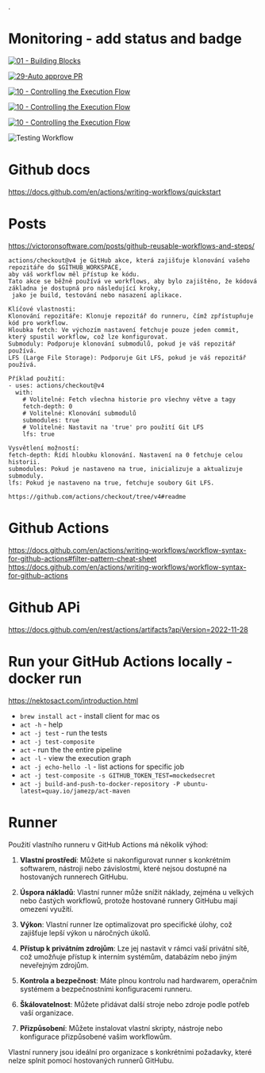 .
# Monitoring - add status and badge
[![01 - Building Blocks](https://github.com/ivosahlik/github-actions-sample/actions/workflows/01-building-blocks.yaml/badge.svg)](https://github.com/ivosahlik/github-actions-sample/actions/workflows/01-building-blocks.yaml)

[![29-Auto approve PR](https://github.com/ivosahlik/github-actions-sample/actions/workflows/29-pr-automerge.yml/badge.svg)](https://github.com/ivosahlik/github-actions-sample/actions/workflows/29-pr-automerge.yml)

[![10 - Controlling the Execution Flow](https://github.com/ivosahlik/github-actions-sample/actions/workflows/10-execution-flow.yaml/badge.svg)](https://github.com/ivosahlik/github-actions-sample/actions/workflows/10-execution-flow.yaml)

[![10 - Controlling the Execution Flow](https://github.com/ivosahlik/github-actions-sample/actions/workflows/10-execution-flow.yaml/badge.svg?branch=main)](https://github.com/ivosahlik/github-actions-sample/actions/workflows/10-execution-flow.yaml)

[![10 - Controlling the Execution Flow](https://github.com/ivosahlik/github-actions-sample/actions/workflows/10-execution-flow.yaml/badge.svg?branch=main&event=create)](https://github.com/ivosahlik/github-actions-sample/actions/workflows/10-execution-flow.yaml)

![Testing Workflow](https://github.com/ivosahlik/github-actions-sample/actions/workflows/18-3-reusable-workflows.yaml/badge.svg)



# Github docs 
https://docs.github.com/en/actions/writing-workflows/quickstart

# Posts
https://victoronsoftware.com/posts/github-reusable-workflows-and-steps/



````
actions/checkout@v4 je GitHub akce, která zajišťuje klonování vašeho repozitáře do $GITHUB_WORKSPACE, 
aby váš workflow měl přístup ke kódu. 
Tato akce se běžně používá ve workflows, aby bylo zajištěno, že kódová základna je dostupná pro následující kroky,
 jako je build, testování nebo nasazení aplikace.
 
Klíčové vlastnosti:
Klonování repozitáře: Klonuje repozitář do runneru, čímž zpřístupňuje kód pro workflow.
Hloubka fetch: Ve výchozím nastavení fetchuje pouze jeden commit, který spustil workflow, což lze konfigurovat.
Submoduly: Podporuje klonování submodulů, pokud je váš repozitář používá.
LFS (Large File Storage): Podporuje Git LFS, pokud je váš repozitář používá.

Příklad použití:
- uses: actions/checkout@v4
  with:
    # Volitelné: Fetch všechna historie pro všechny větve a tagy
    fetch-depth: 0
    # Volitelné: Klonování submodulů
    submodules: true
    # Volitelné: Nastavit na 'true' pro použití Git LFS
    lfs: true
    
Vysvětlení možností:
fetch-depth: Řídí hloubku klonování. Nastavení na 0 fetchuje celou historii.
submodules: Pokud je nastaveno na true, inicializuje a aktualizuje submoduly.
lfs: Pokud je nastaveno na true, fetchuje soubory Git LFS.

https://github.com/actions/checkout/tree/v4#readme

````

# Github Actions 
https://docs.github.com/en/actions/writing-workflows/workflow-syntax-for-github-actions#filter-pattern-cheat-sheet
https://docs.github.com/en/actions/writing-workflows/workflow-syntax-for-github-actions

# Github APi
https://docs.github.com/en/rest/actions/artifacts?apiVersion=2022-11-28


# Run your GitHub Actions locally - docker run
https://nektosact.com/introduction.html

* `brew install act` - install client for mac os
* `act -h` - help
* `act -j test` - run the tests
* `act -j test-composite`
* `act` - run the the entire pipeline
* `act -l` - view the execution graph
* `act -j echo-hello -l` - list actions for specific job
* `act -j test-composite -s GITHUB_TOKEN_TEST=mockedsecret`
* `act -j build-and-push-to-docker-repository -P ubuntu-latest=quay.io/jamezp/act-maven`



# Runner

Použití vlastního runneru v GitHub Actions má několik výhod:

1. **Vlastní prostředí**: Můžete si nakonfigurovat runner s konkrétním softwarem, nástroji nebo závislostmi, které nejsou dostupné na hostovaných runnerech GitHubu.

2. **Úspora nákladů**: Vlastní runner může snížit náklady, zejména u velkých nebo častých workflowů, protože hostované runnery GitHubu mají omezení využití.

3. **Výkon**: Vlastní runner lze optimalizovat pro specifické úlohy, což zajišťuje lepší výkon u náročných úkolů.

4. **Přístup k privátním zdrojům**: Lze jej nastavit v rámci vaší privátní sítě, což umožňuje přístup k interním systémům, databázím nebo jiným neveřejným zdrojům.

5. **Kontrola a bezpečnost**: Máte plnou kontrolu nad hardwarem, operačním systémem a bezpečnostními konfiguracemi runneru.

6. **Škálovatelnost**: Můžete přidávat další stroje nebo zdroje podle potřeb vaší organizace.

7. **Přizpůsobení**: Můžete instalovat vlastní skripty, nástroje nebo konfigurace přizpůsobené vašim workflowům.

Vlastní runnery jsou ideální pro organizace s konkrétními požadavky, které nelze splnit pomocí hostovaných runnerů GitHubu.


